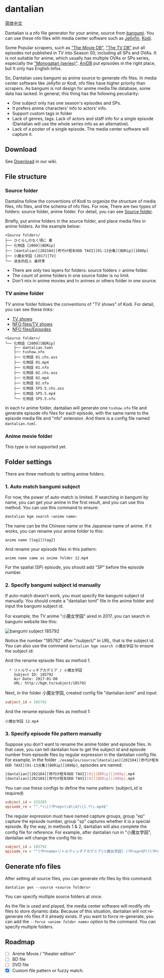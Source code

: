 # dantalian

[简体中文](./README_cn.md)

Dantalian is a nfo file generator for your anime, source from [bangumi](https://bangumi.tv/). You can use these nfo
files with media center software such as [Jellyfin](https://jellyfin.org/), [Kodi](https://kodi.tv/).

Some Popular scrapers, such as ["The Movie DB"](https://www.themoviedb.org), ["The TV DB"](https://thetvdb.com/)
put all episodes not published in TV into Season 00, including all SPs and OVAs. It is not suitable for anime,
which usually has multiple OVAs or SPs series, especially the
["Monogatari (series)"](https://www.themoviedb.org/tv/46195/season/0).  [AniDB](https://anidb.net/) put episodes in the
right place, but It only has English Infos.

So, Dantalian uses bangumi as anime source to generate nfo files. In media center software like Jellyfin or Kodi, nfo
files have higher priority than scrapers. As bangumi is not design for anime media file database, some data has lacked.
In general, this thing has the following peculiarity:

* One subject only has one season's episodes and SPs.
* It prefers anime characters' info to actors' info.
* Support custom tags in folder
* Lack of genres, tags. Lack of actors and staff info for a single episode
(Dantalian will use the whole series info as an alternative).
* Lack of a poster of a single episode. The media center software will capture it.

## Download

See [Download](https://github.com/nanozuki/dantalian/wiki/Download) in our wiki.

## File structure

### Source folder

Dantalina follow the conventions of Kodi to organize the structure of media files, nfo files, and the schema of nfo
files. For now, There are two types of folders: source folder, anime folder. For detail, you can see
[Source folder](https://kodi.wiki/view/Source_folder).

Briefly,  put anime folders in the source folder, and place media files in anime folders. As the example below:

```
<Source folder>/
├── ひぐらしのなく頃に 業
├── 化物語 [2009][BDRip]
├── [dantalian][202104][奇巧计程车ODD TAXI][01-13合集][BDRip][1080p]
├── 小魔女学园 [2017][TV]
└── 进击的巨人 最终季
```

* There are only two layers for folders: source folders > anime folder.
* The count of anime folders in one source folder is no limit.
* Don't mix in anime movies and tv animes or others folder in one source.


### TV anime folder

TV anime folder follows the conventions of "TV shows" of Kodi. For detail, you can see these links:

* [TV shows](https://kodi.wiki/view/Naming_video_files/TV_shows)
* [NFO files/TV shows](https://kodi.wiki/view/NFO_files/TV_shows)
* [NFO files/Episodes](https://kodi.wiki/view/NFO_files/Episodes)

```
<Source folder>/
└── 化物語 [2009][BDRip]
    ├── dantalian.toml
    ├── tvshow.nfo
    ├── 化物語 01.chs.ass
    ├── 化物語 01.mp4
    ├── 化物語 01.nfo
    ├── 化物語 02.chs.ass
    ├── 化物語 02.mp4
    ├── 化物語 02.nfo
    ├── 化物語 SP5.5.chs.ass
    ├── 化物語 SP5.5.mp4
    └── 化物語 SP5.5.nfo
```

In each tv anime folder, dantalian will generate one `tvshow.nfo` file and generate episode nfo files for each episode,
with the same name to the episode media file and "nfo" extension. And there is a config file named `dantalian.toml`.

### Anime movie folder

This type is not supported yet.

## Folder settings

There are three methods to setting anime folders.

### 1. Auto match bangumi subject

For now, the power of auto-match is limited. If searching in bangumi by name, you can get your anime in the first
result, and you can use this method. You can use this command to ensure:

```sh
dantalian bgm search <anime name>
```

The name can be the Chinese name or the Japanese name of anime. If it works, you can rename your anime folder to this: 

```
anime name [tag1][tag2]
```

And rename your episode files in this pattern:

```
anime name same as anime folder 12.mp4
```

For the spatial (SP) episode, you should add "SP" before the episode number.

### 2. Specify bangumi subject id manually

If auto-match doesn't work, you must specify the bangumi subject id manually. You should create a "dantalian toml" file
in the anime folder and input the bangumi subject id.

For example, the TV anime "小魔女学园" aired in 2017, you can search in bangumi website like this:

![bangumi subject 185792](./imgs/subject_185792.png)

Notice the number "185792" after "/subject/" in URL, that is the subject id.
You can also use the command `dantalian bgm search 小魔女学园` to ensure the subject id:

And the rename episode files as method 1.

```
  * リトルウィッチアカデミア / 小魔女学园
    Subject ID: 185792
    Air Date: 2017-01-08
    URL: http://bgm.tv/subject/185792
```

Next, in the folder 小魔女学园, created config file "dantalian.toml" and input:

```toml
subject_id = 185792
```

And the rename episode files as method 1:

```
小魔女学园 12.mp4
```

### 3. Specify episode file pattern manually

Suppose you don't want to rename the anime folder and episode files. In that case, you can tell dantalian how to get the
subject id and episode number from episode files by regular expression in the dantalian config file.  For example, in
the folder `./examples/source/[dantalian][202104][奇巧计程车ODD TAXI][01-13合集][BDRip][1080p]`, episodes are named:

```sh
[dantalian][202104][奇巧计程车ODD TAXI][01][BDRip][1080p].mp4
[dantalian][202104][奇巧计程车ODD TAXI][02][BDRip][1080p].mp4
```

You can use these configs to define the name pattern: (subject_id is required)

```toml
subject_id = 325285
episode_re = "^.*\\[(?P<ep>\\d\\d)\\].*\\.mp4$"
```
The regular expression must have named capture groups, group "ep" capture the episode number, group "sp" captures
whether it is a special episode. By the way, in methods 1 & 2, dantalian will also complete the config file for
reference. For example, after dantalian run in "小魔女学园", dantalian will change the config file to:

```toml
subject_id = 185792
episode_re = "^(?P<name>リトルウィッチアカデミア|小魔女学园) (?P<sp>SP)?(?P<ep>[.\\d]+)\\."
```

## Generate nfo files

After setting all source files, you can generate nfo files by this command:

```
dantalian gen --source <source folders>
```

You can specify multiple source folders at once.

As the file is used and played, the media center software will modify nfo files to store dynamic data. Because of this
situation, dantalian will not re-generate nfo files if it already exists. If you want to force re-generate, you can add
the `--force <anime folder name>` option to the command. You can specify multiple folders.

## Roadmap

- [ ] Anime Movie / "theater edition"
- [ ] BD file
- [ ] DVD file
- [x] Custom file pattern or fuzzy match.
